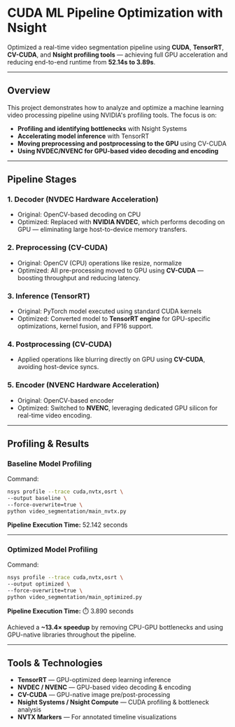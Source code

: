 # CUDA ML Pipeline Optimization with Nsight
Optimized a real-time video segmentation pipeline using **CUDA**, **TensorRT**, **CV-CUDA**, and **Nsight profiling tools** — achieving full GPU acceleration and reducing end-to-end runtime from **52.14s to 3.89s**.

---

##  Overview

This project demonstrates how to analyze and optimize a machine learning video processing pipeline using NVIDIA's profiling tools. The focus is on:

- **Profiling and identifying bottlenecks** with Nsight Systems
- **Accelerating model inference** with TensorRT
- **Moving preprocessing and postprocessing to the GPU** using CV-CUDA
- **Using NVDEC/NVENC for GPU-based video decoding and encoding**

---

##  Pipeline Stages

### 1. Decoder (NVDEC Hardware Acceleration)
- Original: OpenCV-based decoding on CPU  
- Optimized: Replaced with **NVIDIA NVDEC**, which performs decoding on GPU — eliminating large host-to-device memory transfers.

### 2. Preprocessing (CV-CUDA)
- Original: OpenCV (CPU) operations like resize, normalize  
- Optimized: All pre-processing moved to GPU using **CV-CUDA** — boosting throughput and reducing latency.

### 3. Inference (TensorRT)
- Original: PyTorch model executed using standard CUDA kernels  
- Optimized: Converted model to **TensorRT engine** for GPU-specific optimizations, kernel fusion, and FP16 support.

###  4. Postprocessing (CV-CUDA)
- Applied operations like blurring directly on GPU using **CV-CUDA**, avoiding host-device syncs.

###  5. Encoder (NVENC Hardware Acceleration)
- Original: OpenCV-based encoder  
- Optimized: Switched to **NVENC**, leveraging dedicated GPU silicon for real-time video encoding.

---

##  Profiling & Results

### Baseline Model Profiling  
Command:
```bash
nsys profile --trace cuda,nvtx,osrt \
--output baseline \
--force-overwrite=true \
python video_segmentation/main_nvtx.py
````

**Pipeline Execution Time:** 52.142 seconds

---

### Optimized Model Profiling

Command:

```bash
nsys profile --trace cuda,nvtx,osrt \
--output optimized \
--force-overwrite=true \
python video_segmentation/main_optimized.py
```

**Pipeline Execution Time:** ⏱️ 3.890 seconds

 Achieved a **\~13.4× speedup** by removing CPU-GPU bottlenecks and using GPU-native libraries throughout the pipeline.

---

##  Tools & Technologies

* **TensorRT** — GPU-optimized deep learning inference
* **NVDEC / NVENC** — GPU-based video decoding & encoding
* **CV-CUDA** — GPU-native image pre/post-processing
* **Nsight Systems / Nsight Compute** — CUDA profiling & bottleneck analysis
* **NVTX Markers** — For annotated timeline visualizations
